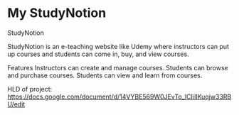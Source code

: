 # My StudyNotion

StudyNotion

StudyNotion is an e-teaching website like Udemy where instructors can put up courses and students can come in, buy, and view courses.

Features Instructors can create and manage courses. Students can browse and purchase courses. Students can view and learn from courses.

HLD of project: https://docs.google.com/document/d/14VYBE569W0JEvTo_lCIiIIKuqjw33RBU/edit
